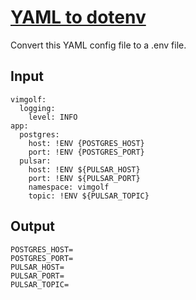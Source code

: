 # [YAML to dotenv](https://www.vimgolf.com/challenges/9v00674f1bfb00000000063d)
Convert this YAML config file to a .env file.
## Input
```
vimgolf:
  logging:
    level: INFO
app:
  postgres:
    host: !ENV {POSTGRES_HOST}
    port: !ENV {POSTGRES_PORT}
  pulsar:
    host: !ENV ${PULSAR_HOST}
    port: !ENV ${PULSAR_PORT}
    namespace: vimgolf
    topic: !ENV ${PULSAR_TOPIC}

```
## Output
```
POSTGRES_HOST=
POSTGRES_PORT=
PULSAR_HOST=
PULSAR_PORT=
PULSAR_TOPIC=

```